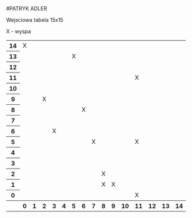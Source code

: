 #PATRYK ADLER

Wejsciowa tabela 15x15

X - wyspa
<table>
  <tbody>
    <tr>
      <th>14</th><td>X</td><td></td><td></td><td></td><td></td><td></td><td></td><td></td><td></td><td></td><td></td><td></td><td></td><td></td><td></td>
    </tr>
    <tr>
      <th>13</th><td></td><td></td><td></td><td></td><td></td><td>X</td><td></td><td></td><td></td><td></td><td></td><td></td><td></td><td></td><td></td>
    </tr>
    <tr>
      <th>12</th><td></td><td></td><td></td><td></td><td></td><td></td><td></td><td></td><td></td><td></td><td></td><td></td><td></td><td></td><td></td>
    </tr>
    <tr>
      <th>11</th><td></td><td></td><td></td><td></td><td></td><td></td><td></td><td></td><td></td><td></td><td></td><td>X</td><td></td><td></td><td></td>
    </tr>
    <tr>
      <th>10</th><td></td><td></td><td></td><td></td><td></td><td></td><td></td><td></td><td></td><td></td><td></td><td></td><td></td><td></td><td></td>
    </tr>
    <tr>
      <th>9</th><td></td><td></td><td>X</td><td></td><td></td><td></td><td></td><td></td><td></td><td></td><td></td><td></td><td></td><td></td><td></td>
    </tr>
    <tr>
      <th>8</th><td></td><td></td><td></td><td></td><td></td><td></td><td>X</td><td></td><td></td><td></td><td></td><td></td><td></td><td></td><td></td>
    </tr>
    <tr>
      <th>7</th><td></td><td></td><td></td><td></td><td></td><td></td><td></td><td></td><td></td><td></td><td></td><td></td><td></td><td></td><td></td>
    </tr>
    <tr>
      <th>6</th><td></td><td></td><td></td><td>X</td><td></td><td></td><td></td><td></td><td></td><td></td><td></td><td></td><td></td><td></td><td></td>
    </tr>
    <tr>
      <th>5</th><td></td><td></td><td></td><td></td><td></td><td></td><td></td><td>X</td><td></td><td></td><td></td><td>X</td><td></td><td></td><td></td>
    </tr>
    <tr>
      <th>4</th><td></td><td></td><td></td><td></td><td></td><td></td><td></td><td></td><td></td><td></td><td></td><td></td><td></td><td></td><td></td>
    </tr>
    <tr>
      <th>3</th><td></td><td></td><td></td><td></td><td></td><td></td><td></td><td></td><td></td><td></td><td></td><td></td><td></td><td></td><td></td>
    </tr>
    <tr>
      <th>2</th><td></td><td></td><td></td><td></td><td></td><td></td><td></td><td></td><td>X</td><td></td><td></td><td></td><td></td><td></td><td></td>
    </tr>
    <tr>
      <th>1</th><td></td><td></td><td></td><td></td><td></td><td></td><td></td><td></td><td>X</td><td>X</td><td></td><td></td><td></td><td></td><td></td>
    </tr>
    <tr>
      <th>0</th><td></td><td></td><td></td><td></td><td></td><td></td><td></td><td></td><td></td><td></td><td></td><td>X</td><td></td><td></td><td></td>
    </tr>
    <tr>
      <th></th><th>0</th><th>1</th><th>2</th><th>3</th><th>4</th><th>5</th><th>6</th><th>7</th><th>8</th><th>9</th><th>10</th><th>11</th><th>12</th><th>13</th><th>14</th></tr>
  </tbody>
</table>
